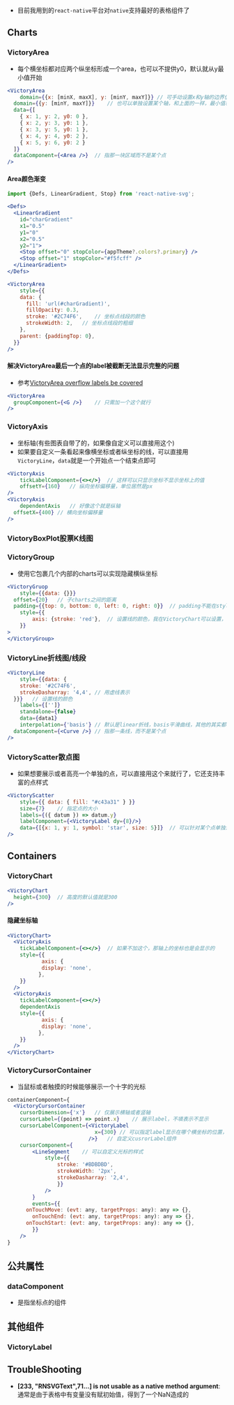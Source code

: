 - 目前我用到的`react-native`平台对`native`支持最好的表格组件了

## Charts

### VictoryArea

- 每个横坐标都对应两个纵坐标形成一个area，也可以不提供y0，默认就从y最小值开始

```jsx
<VictoryArea
	domain={{x: [minX, maxX], y: [minY, maxY]}}	// 可手动设置x和y轴的边界值
  domain={{y: [minY, maxY]}}	// 也可以单独设置某个轴，和上面的一样，最小值和最大值必须不一样，否则会报一个prop type warning，就只能自己先设置默认值了
  data={[
    { x: 1, y: 2, y0: 0 },
    { x: 2, y: 3, y0: 1 },
    { x: 3, y: 5, y0: 1 },
    { x: 4, y: 4, y0: 2 },
    { x: 5, y: 6, y0: 2 }
  ]}
  dataComponent={<Area />}	// 指那一块区域而不是某个点
/>
```

#### Area颜色渐变

```jsx
import {Defs, LinearGradient, Stop} from 'react-native-svg';

<Defs>
  <LinearGradient
    id="charGradient"
    x1="0.5"
    y1="0"
    x2="0.5"
    y2="1">
    <Stop offset="0" stopColor={appTheme?.colors?.primary} />
    <Stop offset="1" stopColor="#f5fcff" />
  </LinearGradient>
</Defs>

<VictoryArea
	style={{
    data: {
      fill: 'url(#charGradient)',
      fillOpacity: 0.3,
      stroke: '#2C74F6',	// 坐标点线段的颜色
      strokeWidth: 2,	// 坐标点线段的粗细
    },
    parent: {paddingTop: 0},
  }}
/>
```

#### 解决VictoryArea最后一个点的label被截断无法显示完整的问题

- 参考[VictoryArea overflow labels be covered ](https://github.com/FormidableLabs/victory/issues/1725)

```jsx
<VictoryArea
  groupComponent={<G />}	// 只需加一个这个就行
/>
```

### VictoryAxis

- 坐标轴(有些图表自带了的，如果像自定义可以直接用这个)
- 如果要自定义一条看起来像横坐标或者纵坐标的线，可以直接用`VictoryLine`，`data`就是一个开始点一个结束点即可

```jsx
<VictoryAxis
	tickLabelComponent={<></>}	// 这样可以只显示坐标不显示坐标上的值
	offsetY={160}	// 纵向坐标偏移量，单位居然是px
/>
<VictoryAxis
	dependentAxis	// 好像这个就是纵轴
  offsetX={400}	// 横向坐标偏移量
/>
```

### VictoryBoxPlot股票K线图

### VictoryGroup

- 使用它包裹几个内部的charts可以实现隐藏横纵坐标

```jsx
<VictoryGruop
	style={{data: {}}}
  offset={20}	// 子charts之间的距离
  padding={{top: 0, bottom: 0, left: 0, right: 0}}	// padding不能在style里面设置，只能在这里设置
	style={{
		axis: {stroke: 'red'},	// 设置线的颜色，我在VictoryChart可以设置，但是在VictoryGroup下面设置不成功
	}}
>
</VictoryGroup>
```

### VictoryLine折线图/线段

```jsx
<VictoryLine
	style={{data: {
    stroke: '#2C74F6',
    strokeDasharray: '4,4', // 用虚线表示
  }}}	// 设置线的颜色
	labels={['']}
	standalone={false}
	data={data1}
	interpolation={'basis'}	// 默认是linear折线，basis平滑曲线，其他的其实都有差别，但说不上名字了，可以挨个试试：natural/basis/bundle/cardinal/catmullRom/monotoneY/monotoneX/step(电子信号那种)/stepAfter/stepBefore
  dataComponent={<Curve />}	// 指那一条线，而不是某个点
/>
```

### VictoryScatter散点图

- 如果想要展示或者高亮一个单独的点，可以直接用这个来就行了，它还支持丰富的点样式

```jsx
<VictoryScatter
    style={{ data: { fill: "#c43a31" } }}
    size={7}	// 指定点的大小
    labels={({ datum }) => datum.y}
    labelComponent={<VictoryLabel dy={8}/>}
    data={[{x: 1, y: 1, symbol: 'star', size: 5}]}	// 可以针对某个点单独设置其形状和大小，形状包括star星星，square正方形，diamond菱形，circle圆形，triangleUp三角形
/>
```

## Containers

### VictoryChart

```jsx
<VictoryChart
  height={300}	// 高度的默认值就是300
/>
```

#### 隐藏坐标轴

```jsx
<VictoryChart>
  <VictoryAxis
    tickLabelComponent={<></>}	// 如果不加这个，那轴上的坐标也是会显示的
    style={{
           axis: {
           display: 'none',
          },
    }}
  />
  <VictoryAxis
    tickLabelComponent={<></>}
    dependentAxis
    style={{
           axis: {
           display: 'none',
          },
    }}
  />  
</VictoryChart>
```

### VictoryCursorContainer

- 当鼠标或者触摸的时候能够展示一个十字的光标

```jsx
containerComponent={
  <VictoryCursorContainer
  	cursorDimension={'x'}	// 仅展示横轴或者竖轴
  	cursorLabel={(point) => point.x}	// 展示label，不填表示不显示
    cursorLabelComponent={<VictoryLabel
                          	x={300}	// 可以指定label显示在哪个横坐标的位置，可以实现固定在右边
                          />}	// 自定义cusrorLabel组件
  	cursorComponent={
  		<LineSegment	// 可以自定义光标的样式
  			style={{
  				stroke: '#BDBDBD',
  				strokeWidth: '2px',
  				strokeDasharray: '2,4',
				}}
			/>
		}
		events={{
      onTouchMove: (evt: any, targetProps: any): any => {},
    	onTouchEnd: (evt: any, targetProps: any): any => {},
      onTouchStart: (evt: any, targetProps: any): any => {},
		}}
	/>
}
```

## 公共属性

 ### dataComponent

- 是指坐标点的组件

## 其他组件

### VictoryLabel

## TroubleShooting

- **[233, "RNSVGText",71...] is not usable as a native method argument**: 通常是由于表格中有变量没有赋初始值，得到了一个NaN造成的